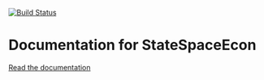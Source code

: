 [![Build Status](https://travis-ci.org/bbejanov/DocsEconTest.jl.svg?branch=master)](https://travis-ci.org/bbejanov/DocsEconTest.jl)

# Documentation for StateSpaceEcon

<a href="https://bbejanov.github.io/DocsEconTest.jl/dev/" target="_blank">Read the documentation</a>
